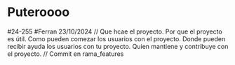 # Puteroooo
#24-255
#Ferran 23/10/2024
//
Que hcae el proyecto.
Por que el proyecto es útil.
Como pueden comezar los usuarios con el proyecto.
Donde pueden recibir ayuda los usuarios con tu proyecto.
Quien mantiene y contribuye con el proyecto.
//
Commit en rama_features
